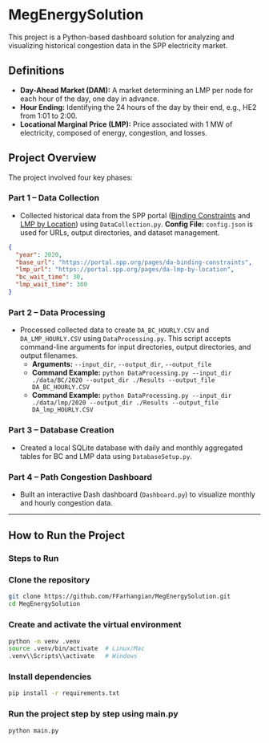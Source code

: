 # MegEnergySolution

This project is a Python-based dashboard solution for analyzing and visualizing historical congestion data in the SPP electricity market.

## Definitions
- **Day-Ahead Market (DAM):** A market determining an LMP per node for each hour of the day, one day in advance.
- **Hour Ending:** Identifying the 24 hours of the day by their end, e.g., HE2 from 1:01 to 2:00.
- **Locational Marginal Price (LMP):** Price associated with 1 MW of electricity, composed of energy, congestion, and losses.

## Project Overview
The project involved four key phases:

### **Part 1 – Data Collection**
- Collected historical data from the SPP portal ([Binding Constraints](https://portal.spp.org/pages/da-binding-constraints) and [LMP by Location](https://portal.spp.org/pages/da-lmp-by-location)) using `DataCollection.py`. **Config File:** `config.json` is used for URLs, output directories, and dataset management.

```json
{
  "year": 2020,
  "base_url": "https://portal.spp.org/pages/da-binding-constraints",
  "lmp_url": "https://portal.spp.org/pages/da-lmp-by-location",
  "bc_wait_time": 30,
  "lmp_wait_time": 300
}
```

### **Part 2 – Data Processing**
- Processed collected data to create `DA_BC_HOURLY.CSV` and `DA_LMP_HOURLY.CSV` using `DataProcessing.py`. This script accepts command-line arguments for input directories, output directories, and output filenames.
  - **Arguments:** `--input_dir`, `--output_dir`, `--output_file`
  - **Command Example:** `python DataProcessing.py --input_dir ./data/BC/2020 --output_dir ./Results --output_file DA_BC_HOURLY.CSV`
  - **Command Example:** `python DataProcessing.py --input_dir ./data/lmp/2020 --output_dir ./Results --output_file DA_lmp_HOURLY.CSV`

### **Part 3 – Database Creation**
- Created a local SQLite database with daily and monthly aggregated tables for BC and LMP data using `DatabaseSetup.py`.
  
### **Part 4 – Path Congestion Dashboard**
- Built an interactive Dash dashboard (`Dashboard.py`) to visualize monthly and hourly congestion data.

---

## How to Run the Project

### **Steps to Run**

### Clone the repository
```bash
git clone https://github.com/FFarhangian/MegEnergySolution.git
cd MegEnergySolution
```

### Create and activate the virtual environment

```bash
python -m venv .venv
source .venv/bin/activate  # Linux/Mac
.venv\\Scripts\\activate   # Windows
```

### Install dependencies

```bash
pip install -r requirements.txt
```

### Run the project step by step using main.py

```bash
python main.py
```

